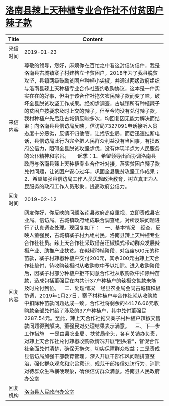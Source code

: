 # <a href="http://www.shangluo.gov.cn/zmhd/ldxxxx.jsp?urltype=leadermail.LeaderMailContentUrl&wbtreeid=1112&leadermailid=5122">洛南县辣上天种植专业合作社不付贫困户辣子款</a>
|Title|Content|
|:---:|---|
|来信时间|2019-01-23|
|来信内容|尊敬的领导，您好，麻烦你在百忙之中看这封信访信件，我是洛南县古城镇寨子村建档立卡贫困户，2018年为了我县脱贫攻坚，县镇两级鼓励贫困户种植小尖椒，并通过两级政府组织与洛南县辣上天种植专业合作社签约收购协议，这本是一件实实在在的好事，但由于该合作社拖欠农民辣子款而变了味，破坏全县脱贫攻坚工作成果。经初步调查，古城镇所有种植辣子的贫困户按要求及时上交的辣子，但至今均没有兑付辣子款，我村种植户先后赴古城镇反映多次，均回复因无能力解决而结束；向洛南县县信访局反映，信访局7327091电话接听人员态度十分恶劣，反馈不归他管，让找农业局，而后迅速挂断电话，县信访局此行为完全把人民群众利益没有当回事，有损政府公信力，阻碍全县脱贫攻坚步伐，没有体现半点为人民服务的公仆精神和宗旨。      诉求：1、希望领导出面协调洛南县政府与洛南县辣上天种植专业合作社对接，落实贫困户辣子款兑付问题，让贫困户安心过年，巩固全县脱贫攻坚工作成果；2、希望加强县信访局工作人员思想政治教育，树立真正为人民服务的政府工作人员形象，提高政府公信力。|
|回复时间|2019-02-12|
|回复内容|网友你好，你反映的问题洛南县政府高度重视，立即责成县农业局、信访局、古城镇政府组成联合调查组，对所反映问题进行了认真调查处理。现回复如下：    一、基本情况    经查，反映人董强民，古城镇寨子村九组村民，洛南县辣上天种植专业合作社社员。辣上天合作社采取借苗还椒模式带动群众发展辣椒产业、助推产业扶贫。在辣椒种植阶段，对每亩500元的种苗款，寨子村辣椒种植户交付200元，其余300元由辣上天合作社垫付，待收购辣椒时从收购款中予以扣除。进入收购阶段后，因寨子村部分种植户拒不同意合作社从收购款中扣除种苗款，造成包括董强民在内共计37户种植户的辣椒交售款未能及时兑付到位。    二、处理情况    经县农业局会同古城镇积极协调，2019年1月27日，寨子村种植户与合作社就从收购款中扣除种苗款问题达成一致，合作社将剩余的44176.66元收购款全部兑付给了涉及的37户种植户，其中兑付董强民2287.54元。至此，辣上天合作社拖欠寨子村种植户辣椒交售款问题得到解决。董强民对处理结果表示满意。    三、下一步工作措施    一是由县农业局、扶贫局牵头，各有关镇办负责，对辣上天合作社兑付辣椒收购款情况开展“回头看”，督促合作社全面兑付清楚，确保无拖欠，切实保障群众权益；二是责成县信访局加强干部教育管理，深入开展干部作风问题排查整治，强化群众观念和宗旨意识，规范干部接信处访行为，消除对待群众生冷横硬现象，确保信访群众满意。洛南县人民政府办公室|
|回复机构|<a href="../../categories/agencies/洛南县人民政府办公室.md">洛南县人民政府办公室</a>|